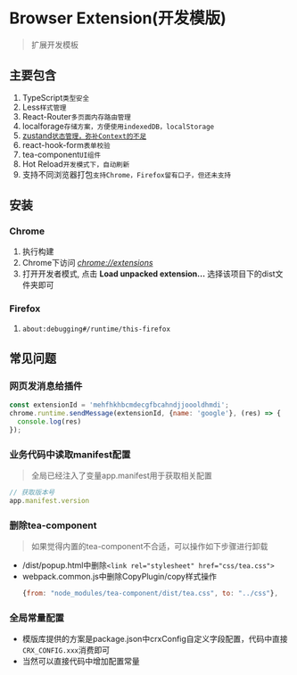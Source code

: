 # Browser Extension(开发模版)

> 扩展开发模板

## 主要包含

1. TypeScript`类型安全`
2. Less`样式管理`
3. React-Router`多页面内存路由管理`
4. localforage`存储方案，方便使用indexedDB，localStorage`
5. [zustand`状态管理，弥补Context的不足`](https://github.com/pmndrs/zustand)
6. react-hook-form`表单校验`
7. tea-component`UI组件`
8. Hot Reload`开发模式下，自动刷新`
9. 支持不同浏览器打包`支持Chrome，Firefox留有口子，但还未支持`

## 安装
### Chrome
1. 执行构建
2. Chrome下访问 [_chrome://extensions_](chrome://extensions)
3. 打开开发者模式, 点击 **Load unpacked extension...** 选择该项目下的dist文件夹即可


### Firefox
1. `about:debugging#/runtime/this-firefox`


## 常见问题

### 网页发消息给插件

```javascript
const extensionId = 'mehfhkhbcmdecgfbcahndjjoooldhmdi';
chrome.runtime.sendMessage(extensionId, {name: 'google'}, (res) => {
  console.log(res)
});
```

### 业务代码中读取manifest配置

> 全局已经注入了变量app.manifest用于获取相关配置

```javascript
// 获取版本号
app.manifest.version

```

### 删除tea-component

> 如果觉得内置的tea-component不合适，可以操作如下步骤进行卸载

- /dist/popup.html中删除`<link rel="stylesheet" href="css/tea.css">`
- webpack.common.js中删除CopyPlugin/copy样式操作
  ```javascript
  {from: "node_modules/tea-component/dist/tea.css", to: "../css"},
  ```

### 全局常量配置

- 模版库提供的方案是package.json中crxConfig自定义字段配置，代码中直接`CRX_CONFIG.xxx`消费即可
- 当然可以直接代码中增加配置常量

